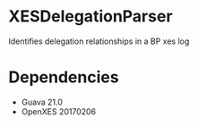 # XESDelegationParser
Identifies delegation relationships in a BP xes log

# Dependencies
- Guava 21.0
- OpenXES 20170206
